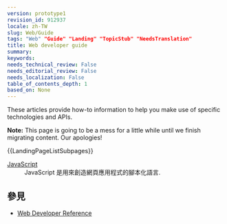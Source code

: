 ```yaml
---
version: prototype1
revision_id: 912937
locale: zh-TW
slug: Web/Guide
tags: "Web" "Guide" "Landing" "TopicStub" "NeedsTranslation"
title: Web developer guide
summary: 
keywords: 
needs_technical_review: False
needs_editorial_review: False
needs_localization: False
table_of_contents_depth: 1
based_on: None
---
```

<p>These articles provide how-to information to help you make use of specific technologies and APIs.</p>

<div class="note">
<p><strong>Note:</strong> This page is going to be a mess for a little while until we finish migrating content. Our apologies!</p>
</div>

<div>{{LandingPageListSubpages}}</div>

<dl>
 <dt><a href="/en-US/docs/JavaScript" title="/en-US/docs/JavaScript">JavaScript</a></dt>
 <dd>JavaScript 是用來創造網頁應用程式的腳本化語言.</dd>
</dl>

<h2 id="See_also">參見</h2>

<ul>
 <li><a href="/en-US/docs/Web/Reference" title="/en-US/docs/Web/Reference">Web Developer Reference</a></li>
</ul>


